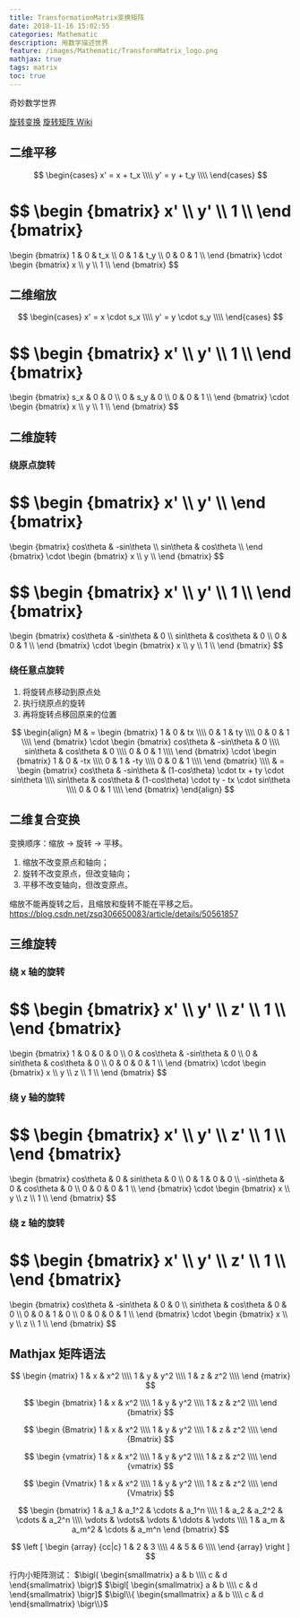 ```yaml
---
title: TransformationMatrix变换矩阵
date: 2018-11-16 15:02:55
categories: Mathematic
description: 用数学描述世界
feature: /images/Mathematic/TransformMatrix_logo.png
mathjax: true
tags: matrix
toc: true
---
```


奇妙数学世界

<!-- More -->

[旋转变换](https://blog.csdn.net/csxiaoshui/article/details/65446125)
[旋转矩阵 Wiki](https://zh.wikipedia.org/wiki/%E6%97%8B%E8%BD%AC%E7%9F%A9%E9%98%B5)

## 二维平移
$$
\begin{cases}
x' = x + t_x \\\\
y' = y + t_y \\\\
\end{cases}
$$

$$
\begin {bmatrix}
    x' \\\\
    y' \\\\
    1  \\\\
\end {bmatrix}
=
\begin {bmatrix}
    1 & 0 & t_x \\\\
    0 & 1 & t_y \\\\
    0 & 0 & 1  \\\\
\end {bmatrix}
\cdot
\begin {bmatrix}
    x \\\\
    y \\\\
    1 \\\\
\end {bmatrix}
$$

## 二维缩放
$$
\begin{cases}
x' = x \cdot s_x \\\\
y' = y \cdot s_y \\\\
\end{cases}
$$

$$
\begin {bmatrix}
    x' \\\\
    y' \\\\
    1  \\\\
\end {bmatrix}
=
\begin {bmatrix}
    s_x & 0   & 0 \\\\
    0   & s_y & 0 \\\\
    0   & 0   & 1 \\\\
\end {bmatrix}
\cdot
\begin {bmatrix}
    x \\\\
    y \\\\
    1 \\\\
\end {bmatrix}
$$

## 二维旋转

### 绕原点旋转

$$
\begin {bmatrix}
    x' \\\\
    y' \\\\
\end {bmatrix}
=
\begin {bmatrix}
    cos\theta & -sin\theta \\\\
    sin\theta &  cos\theta \\\\
\end {bmatrix}
\cdot
\begin {bmatrix}
    x \\\\
    y \\\\
\end {bmatrix}
$$

$$
\begin {bmatrix}
    x' \\\\
    y' \\\\
    1  \\\\
\end {bmatrix}
=
\begin {bmatrix}
    cos\theta & -sin\theta & 0 \\\\
    sin\theta &  cos\theta & 0 \\\\
    0         &  0         & 1 \\\\
\end {bmatrix}
\cdot
\begin {bmatrix}
    x \\\\
    y \\\\
    1 \\\\
\end {bmatrix}
$$

### 绕任意点旋转

1. 将旋转点移动到原点处
1. 执行绕原点的旋转
1. 再将旋转点移回原来的位置

$$
\begin{align}
M & = 
\begin {bmatrix}
    1 & 0 & tx \\\\
    0 & 1 & ty \\\\
    0 & 0 & 1  \\\\
\end {bmatrix}
\cdot 
\begin {bmatrix}
    cos\theta & -sin\theta & 0 \\\\
    sin\theta &  cos\theta & 0 \\\\
    0         &  0         & 1 \\\\
\end {bmatrix}
\cdot
\begin {bmatrix}
    1 & 0 & -tx \\\\
    0 & 1 & -ty \\\\
    0 & 0 &  1  \\\\
\end {bmatrix} \\\\
& = 
\begin {bmatrix}
    cos\theta & -sin\theta & (1-cos\theta) \cdot tx + ty \cdot sin\theta \\\\
    sin\theta &  cos\theta & (1-cos\theta) \cdot ty - tx \cdot sin\theta \\\\
    0         &  0         & 1 \\\\
\end {bmatrix}
\end{align}
$$

## 二维复合变换
变换顺序：缩放 -> 旋转 -> 平移。

1. 缩放不改变原点和轴向；
1. 旋转不改变原点，但改变轴向；
1. 平移不改变轴向，但改变原点。

缩放不能再旋转之后，且缩放和旋转不能在平移之后。
https://blog.csdn.net/zsq306650083/article/details/50561857

## 三维旋转

### 绕 x 轴的旋转
$$
\begin {bmatrix}
    x' \\\\
    y' \\\\
    z' \\\\
    1  \\\\
\end {bmatrix}
=
\begin {bmatrix}
    1 & 0         &  0         & 0 \\\\
    0 & cos\theta & -sin\theta & 0 \\\\
    0 & sin\theta &  cos\theta & 0 \\\\
    0 & 0         &  0         & 1 \\\\
\end {bmatrix}
\cdot
\begin {bmatrix}
    x \\\\
    y \\\\
    z \\\\
    1 \\\\
\end {bmatrix}
$$

### 绕 y 轴的旋转
$$
\begin {bmatrix}
    x' \\\\
    y' \\\\
    z' \\\\
    1  \\\\
\end {bmatrix}
=
\begin {bmatrix}
     cos\theta & 0 & sin\theta & 0 \\\\
     0         & 1 & 0         & 0 \\\\
    -sin\theta & 0 & cos\theta & 0 \\\\
     0         & 0 & 0         & 1 \\\\
\end {bmatrix}
\cdot
\begin {bmatrix}
    x \\\\
    y \\\\
    z \\\\
    1 \\\\
\end {bmatrix}
$$

### 绕 z 轴的旋转
$$
\begin {bmatrix}
    x' \\\\
    y' \\\\
    z' \\\\
    1  \\\\
\end {bmatrix}
=
\begin {bmatrix}
    cos\theta & -sin\theta & 0 & 0 \\\\
    sin\theta &  cos\theta & 0 & 0 \\\\
    0         &  0         & 1 & 0 \\\\
    0         &  0         & 0 & 1 \\\\
\end {bmatrix}
\cdot
\begin {bmatrix}
    x \\\\
    y \\\\
    z \\\\
    1 \\\\
\end {bmatrix}
$$

## Mathjax 矩阵语法

$$
\begin {matrix}
    1 & x & x^2 \\\\
    1 & y & y^2 \\\\
    1 & z & z^2 \\\\
\end {matrix}
$$


$$
\begin {bmatrix}
    1 & x & x^2 \\\\
    1 & y & y^2 \\\\
    1 & z & z^2 \\\\
\end {bmatrix}
$$

$$
\begin {Bmatrix}
    1 & x & x^2 \\\\
    1 & y & y^2 \\\\
    1 & z & z^2 \\\\
\end {Bmatrix}
$$


$$
\begin {vmatrix}
    1 & x & x^2 \\\\
    1 & y & y^2 \\\\
    1 & z & z^2 \\\\
\end {vmatrix}
$$


$$
\begin {Vmatrix}
    1 & x & x^2 \\\\
    1 & y & y^2 \\\\
    1 & z & z^2 \\\\
\end {Vmatrix}
$$

$$
\begin {bmatrix}
     1 & a_1 & a_1^2 & \cdots & a_1^n \\\\
     1 & a_2 & a_2^2 & \cdots & a_2^n \\\\
     \vdots  & \vdots& \vdots & \ddots & \vdots \\\\
     1 & a_m & a_m^2 & \cdots & a_m^n
\end {bmatrix}
$$

$$
\left [
    \begin {array} {cc|c}
      1 & 2 & 3 \\\\
      4 & 5 & 6 \\\\
    \end {array}
\right ]
$$

行内小矩阵测试： $\bigl( \begin{smallmatrix} a & b \\\\ c & d \end{smallmatrix} \bigr)$ $\bigl[ \begin{smallmatrix} a & b \\\\ c & d \end{smallmatrix} \bigr]$ $\bigl\\{ \begin{smallmatrix} a & b \\\\ c & d \end{smallmatrix} \bigr\\}$

